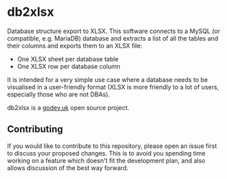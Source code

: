 # db2xlsx

Database structure export to XLSX. This software connects to a MySQL (or
compatible, e.g. MariaDB) database and extracts a list of all the tables
and their columns and exports them to an XLSX file:

* One XLSX sheet per database table
* One XLSX row per database column

It is intended for a very simple use case where a database needs to be
visualised in a user-friendly format (XLSX is more friendly to a lot of
users, especially those who are not DBAs).

db2xlsx is a [godev.uk](https://godev.uk/open-source) open source project.

## Contributing

If you would like to contribute to this repository, please open an issue
first to discuss your proposed changes. This is to avoid you spending time
working on a feature which doesn't fit the development plan, and also allows
discussion of the best way forward.
